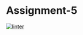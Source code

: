 # Assignment-5
 [![linter](https://github.com/Huzaifa-Khalid2/Assignment-5/workflows/linter/badge.svg)](https://github.com/marketplace/actions/super-linter)
